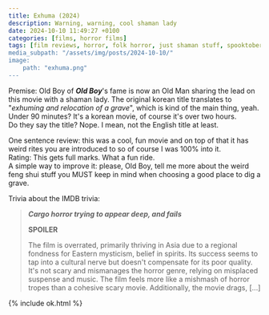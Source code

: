 ```yaml
---
title: Exhuma (2024)
description: Warning, warning, cool shaman lady
date: 2024-10-10 11:49:27 +0100
categories: [films, horror films]
tags: [film reviews, horror, folk horror, just shaman stuff, spooktober 2024, they don't say the title]
media_subpath: "/assets/img/posts/2024-10-10/"
image:
    path: "exhuma.png"
---
```

<span class="reviewsection">Premise:</span> Old Boy of ***Old Boy***'s fame is now an Old Man sharing the lead on this movie with a shaman lady. The original korean title translates to "*exhuming and relocation of a grave*", which is kind of the main thing, yeah.<br/>
<span class="reviewsection">Under 90 minutes?</span> It's a korean movie, of course it's over two hours.<br/>
<span class="reviewsection">Do they say the title?</span> Nope. I mean, not the English title at least.

<span class="reviewsection">One sentence review:</span> this was a cool, fun movie and on top of that it has weird rites you are introduced to so of course I was 100% into it.<br/>
<span class="reviewsection">Rating:</span> This gets full marks. What a fun ride.<br/>
<span class="reviewsection">A simple way to improve it:</span> please, Old Boy, tell me more about the weird feng shui stuff you MUST keep in mind when choosing a good place to dig a grave.

<span class="reviewsection">Trivia about the IMDB trivia:</span>
> ***Cargo horror trying to appear deep, and fails***
>
> **SPOILER**
>
> The film is overrated, primarily thriving in Asia due to a regional fondness for Eastern mysticism, belief
in spirits. Its success seems to tap into a cultural nerve but doesn't compensate for its poor quality.
It's not scary and mismanages the horror genre, relying on misplaced suspense and music. The film
feels more like a mishmash of horror tropes than a cohesive scary movie. Additionally, the movie drags, [...]

{% include ok.html %}